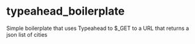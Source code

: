 typeahead_boilerplate
=====================

Simple boilerplate that uses Typeahead to $_GET to a URL that returns a json list of cities